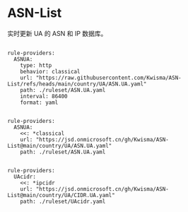 
# ASN-List

实时更新 UA 的 ASN 和 IP 数据库。

<pre><code class="language-javascript">
rule-providers:
  ASNUA:
    type: http
    behavior: classical
    url: "https://raw.githubusercontent.com/Kwisma/ASN-List/refs/heads/main/country/UA/ASN.UA.yaml"
    path: ./ruleset/ASN.UA.yaml
    interval: 86400
    format: yaml
</code></pre>

<pre><code class="language-javascript">
rule-providers:
  ASNUA:
    <<: *classical
    url: "https://jsd.onmicrosoft.cn/gh/Kwisma/ASN-List@main/country/UA/ASN.UA.yaml"
    path: ./ruleset/ASN.UA.yaml
</code></pre>

<pre><code class="language-javascript">
rule-providers:
  UAcidr:
    <<: *ipcidr
    url: "https://jsd.onmicrosoft.cn/gh/Kwisma/ASN-List@main/country/UA/CIDR.UA.yaml"
    path: ./ruleset/UAcidr.yaml
</code></pre>
